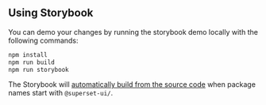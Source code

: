 ## Using Storybook

You can demo your changes by running the storybook demo locally with the following commands:

```sh
npm install
npm run build
npm run storybook
```

The Storybook will
[automatically build from the source code](https://github.com/apache-superset/superset-ui/blob/master/packages/superset-ui-demo/.storybook/main.js#L49-L58)
when package names start with `@superset-ui/`.
